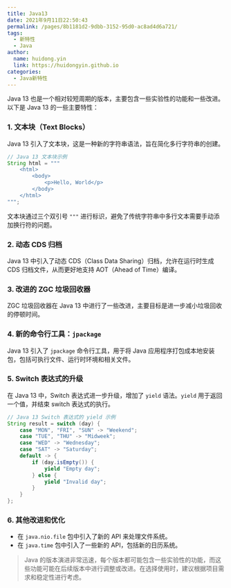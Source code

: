 ```yaml
---
title: Java13
date: 2021年9月11日22:50:43
permalink: /pages/8b1181d2-9dbb-3152-95d0-ac8ad4d6a721/
tags:
  - 新特性
  - Java
author:
  name: huidong.yin
  link: https://huidongyin.github.io
categories:
  - Java新特性
---
```


Java 13 也是一个相对较短周期的版本，主要包含一些实验性的功能和一些改进。以下是 Java 13 的一些主要特性：

### 1. **文本块（Text Blocks）**

Java 13 引入了文本块，这是一种新的字符串语法，旨在简化多行字符串的创建。

```java
// Java 13 文本块示例
String html = """
    <html>
        <body>
            <p>Hello, World</p>
        </body>
    </html>
""";
```

文本块通过三个双引号 `"""` 进行标识，避免了传统字符串中多行文本需要手动添加换行符的问题。

### 2. **动态 CDS 归档**

Java 13 中引入了动态 CDS（Class Data Sharing）归档，允许在运行时生成 CDS 归档文件，从而更好地支持 AOT（Ahead of Time）编译。

### 3. **改进的 ZGC 垃圾回收器**

ZGC 垃圾回收器在 Java 13 中进行了一些改进，主要目标是进一步减小垃圾回收的停顿时间。

### 4. **新的命令行工具：`jpackage`**

Java 13 引入了 `jpackage` 命令行工具，用于将 Java 应用程序打包成本地安装包，包括可执行文件、运行时环境和相关文件。

### 5. **Switch 表达式的升级**

在 Java 13 中，Switch 表达式进一步升级，增加了 `yield` 语法。`yield` 用于返回一个值，并结束 switch 表达式的执行。

```java
// Java 13 Switch 表达式的 yield 示例
String result = switch (day) {
    case "MON", "FRI", "SUN" -> "Weekend";
    case "TUE", "THU" -> "Midweek";
    case "WED" -> "Wednesday";
    case "SAT" -> "Saturday";
    default -> {
        if (day.isEmpty()) {
            yield "Empty day";
        } else {
            yield "Invalid day";
        }
    }
};
```

### 6. **其他改进和优化**

- 在 `java.nio.file` 包中引入了新的 API 来处理文件系统。
- 在 `java.time` 包中引入了一些新的 API，包括新的日历系统。

> Java 的版本演进非常迅速，每个版本都可能包含一些实验性的功能，而这些功能可能在后续版本中进行调整或改进。在选择使用时，建议根据项目需求和稳定性进行考虑。